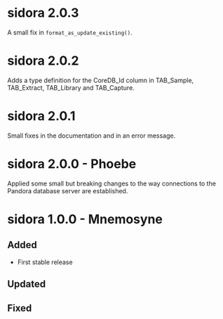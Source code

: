 # sidora 2.0.3

A small fix in `format_as_update_existing()`.

# sidora 2.0.2

Adds a type definition for the CoreDB_Id column in TAB_Sample, TAB_Extract, TAB_Library and TAB_Capture.

# sidora 2.0.1

Small fixes in the documentation and in an error message.

# sidora 2.0.0 - Phoebe

Applied some small but breaking changes to the way connections to the Pandora database server are established.

# sidora 1.0.0 - Mnemosyne

## Added

* First stable release
  
## Updated

## Fixed
